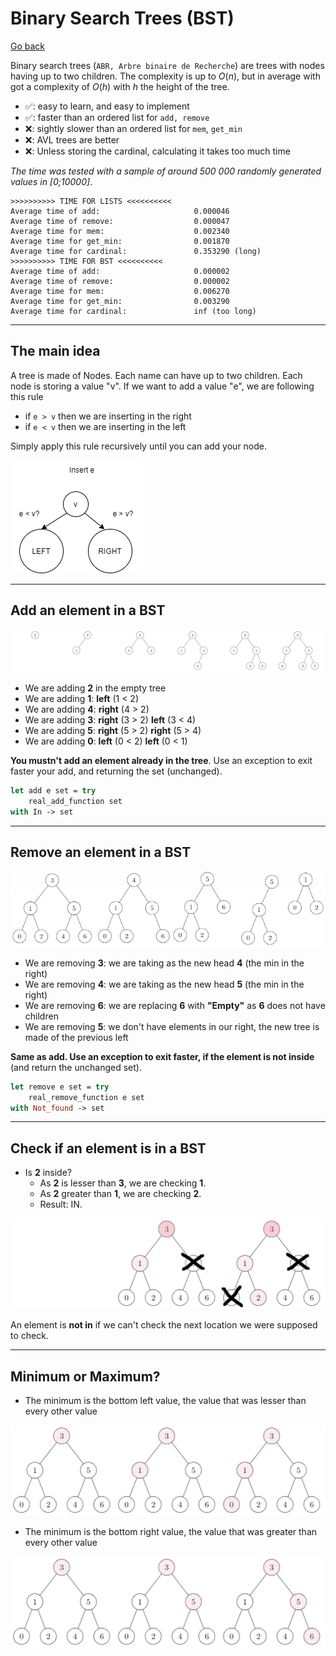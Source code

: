 # Binary Search Trees (BST)

[Go back](../index.md#data-structures)

Binary search trees (`ABR, Arbre binaire de Recherche`) are trees with nodes having up to two children. The complexity is up to $O(n)$, but in average with got a complexity of $O(h)$ with $h$ the height of the tree.

* ✅: easy to learn, and easy to implement
* ✅: faster than an ordered list for `add, remove`
* ❌: sightly slower than an ordered list for `mem`, `get_min`
* ❌: AVL trees are better
* ❌: Unless storing the cardinal, calculating it takes too much time

*The time was tested with a sample of around 500 000 randomly generated values in [0;10000]*.

```none
>>>>>>>>>> TIME FOR LISTS <<<<<<<<<<
Average time of add:                     0.000046
Average time of remove:                  0.000047
Average time for mem:                    0.002340
Average time for get_min:                0.001870
Average time for cardinal:               0.353290 (long)
>>>>>>>>>> TIME FOR BST <<<<<<<<<<
Average time of add:                     0.000002
Average time of remove:                  0.000002
Average time for mem:                    0.006270
Average time for get_min:                0.003290
Average time for cardinal:               inf (too long)
```

<hr class="sl">

## The main idea

A tree is made of Nodes. Each name can have up to two children. Each node is storing a value "v". If we want to add a value "e", we are following this rule

* if `e > v` then we are inserting in the right
* if `e < v` then we are inserting in the left

Simply apply this rule recursively until you can add your node.

![Bst example](images/bst/bst.png)

<hr class="sl">

## Add an element in a BST

<div class="mt-3">

![BST add](images/bst/add.png)
</div>

* We are adding **2** in the empty tree
* We are adding **1**: **left** (1 < 2)
* We are adding **4**: **right** (4 > 2)
* We are adding **3**: **right** (3 > 2) **left** (3 < 4)
* We are adding **5**: **right** (5 > 2) **right** (5 > 4)
* We are adding **0**: **left** (0 < 2) **left** (0 < 1)

**You mustn't add an element already in the tree**. Use an exception to exit faster your add, and returning the set (unchanged).
```ocaml
let add e set = try
	real_add_function set
with In -> set
```

<hr class="sr">

## Remove an element in a BST

<div class="mt-3">

![BST remove](images/bst/remove.png)
</div>

* We are removing **3**: we are taking as the new head **4** (the min in the right)
* We are removing **4**: we are taking as the new head **5** (the min in the right)
* We are removing **6**: we are replacing **6** with **"Empty"** as **6** does not have children
* We are removing **5**: we don't have elements in our right, the new tree is made of the previous left

**Same as add. Use an exception to exit faster, if the element is not inside** (and return the unchanged set).
```ocaml
let remove e set = try
	real_remove_function e set
with Not_found -> set
```

<hr class="sl">

## Check if an element is in a BST

* Is **2** inside? 
  * As **2** is lesser than **3**, we are checking **1**. 
  * As **2** greater than **1**, we are checking **2**.
  * Result: IN. 

![BST mem](images/bst/mem.png)

An element is **not in** if we can't check the next location we were supposed to check.

<hr class="sr">

## Minimum or Maximum?

* The minimum is the bottom left value, the value
that was lesser than every other value

![BST Minimum](images/bst/min.png)

* The minimum is the bottom right value, the value
  that was greater than every other value

![BST Maximum](images/bst/max.png)